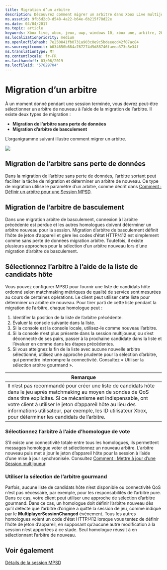```yaml
---
title: Migration d’un arbitre
description: Découvrez comment migrer un arbitre dans Xbox Live multijoueurs 2015
ms.assetid: 9fb5d2c0-d548-4a22-b64e-6b215f78d22e
ms.date: 04/04/2017
ms.topic: article
keywords: Xbox live, xbox, jeux, uwp, windows 10, xbox une, arbitre, 2015 multijoueurs
ms.localizationpriority: medium
ms.openlocfilehash: 7e250841fb0731a903c0e9c5bdeeecd42f07ac84
ms.sourcegitcommit: b034650b684a767274d5d88746faeea373c8e34f
ms.translationtype: MT
ms.contentlocale: fr-FR
ms.lasthandoff: 03/06/2019
ms.locfileid: "57629704"
---
```

# <a name="migrating-an-arbiter"></a>Migration d’un arbitre

À un moment donné pendant une session terminée, vous devrez peut-être sélectionner un arbitre de nouveau à l’aide de la migration de l’arbitre. Il existe deux types de migration :

-   **Migration de l’arbitre sans perte de données**
-   **Migration d’arbitre de basculement**

L’organigramme suivant illustre comment migrer un arbitre.

![](../../images/multiplayer/Multiplayer_2015_HostMigration.png)

## <a name="graceful-arbiter-migration"></a>Migration de l’arbitre sans perte de données

Dans la migration de l’arbitre sans perte de données, l’arbitre sortant peut faciliter la tâche de migration et déterminer un arbitre de nouveau. Ce type de migration utilise le paramètre d’un arbitre, comme décrit dans [Comment : Définir un arbitre pour une Session MPSD](multiplayer-how-tos.md).


## <a name="failover-arbiter-migration"></a>Migration de l’arbitre de basculement

Dans une migration arbitre de basculement, connexion à l’arbitre précédente est perdue et les autres homologues doivent déterminer un arbitre nouveau pour la session. Migration d’arbitre de basculement définit l’hôte de jeton d’appareil et gère les codes d’état HTTP/412 est simplement comme sans perte de données migration arbitre. Toutefois, il existe plusieurs approches pour la sélection d’un arbitre nouveau lors d’une migration d’arbitre de basculement.
## <a name="select-arbiter-using-the-host-candidate-list"></a>Sélectionnez l’arbitre à l’aide de la liste de candidats hôte

Vous pouvez configurer MPSD pour fournir une liste de candidats hôte ordonné selon matchmaking métriques de qualité de service sont mesurées au cours de certaines opérations. Le client peut utiliser cette liste pour déterminer un arbitre de nouveau. Pour tirer parti de cette liste pendant la migration de l’arbitre, chaque homologue peut :

1.  Identifier la position de la liste de l’arbitre précédente.
2.  Évaluer la console suivante dans la liste.
3.  Si la console est la console locale, utilisez-le comme nouveau l’arbitre.
4.  Si la console n’est plus présente dans la session multijoueur, ou s’est déconnecté de ses pairs, passer à la prochaine candidate dans la liste et l’évaluer en comme dans les étapes précédentes.
5.  Si vous atteignez la fin de la liste avec aucune nouvelle arbitre sélectionné, utilisez une approche prudente pour la sélection d’arbitre, qui permettre interrompre la connectivité. Consultez « Utiliser la sélection arbitre gourmand ».

| Remarque                                                                                                                                                                                                                                                                                    |
|------------------------------------------------------------------------------------------------------------------------------------------------------------------------------------------------------------------------------------------------------------------------------------------------------|
| Il n’est pas recommandé pour créer une liste de candidats hôte dans le jeu après matchmaking au moyen de sondes de QoS dans titre explicites. Si ce mécanisme est indispensable, ont votre client à utiliser le jeton d’appareil hôte au lieu des informations utilisateur, par exemple, les ID utilisateur Xbox, pour déterminer les candidats de l’arbitre. |


### <a name="select-arbiter-using-peer-voting"></a>Sélectionnez l’arbitre à l’aide d’homologue de vote

S’il existe une connectivité totale entre tous les homologues, ils permettent messages homologue voter et sélectionnez un nouveau arbitre. L’arbitre nouveau puis met à jour le jeton d’appareil hôte pour la session à l’aide d’une mise à jour synchronisée. Consultez [Comment : Mettre à jour d’une Session multijoueur](multiplayer-how-tos.md).


### <a name="use-greedy-arbiter-selection"></a>Utiliser la sélection de l’arbitre gourmand

Parfois, aucune liste de candidats hôte n’est disponible ou connectivité QoS n’est pas nécessaire, par exemple, pour les responsabilités de l’arbitre pure. Dans ce cas, votre client peut utiliser une approche de sélection d’arbitre gourmand. Dans ce cas, un homologue doit définir l’arbitre nouveau dès qu’il détecte que l’arbitre d’origine a quitté la session de jeu, comme indiqué par le **MultiplayerSessionChanged** événement. Tous les autres homologues voient un code d’état HTTP/412 lorsque vous tentez de définir l’hôte de jeton d’appareil, en supposant qu’aucune autre modification à la session n’est apportées à ce stade. Seul homologue réussit à en sélectionnant l’arbitre de nouveau.


## <a name="see-also"></a>Voir également

[Détails de la session MPSD](mpsd-session-details.md)
